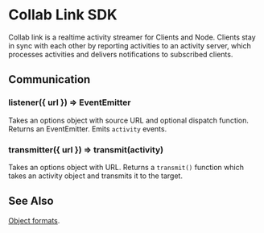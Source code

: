 # Collab Link SDK

Collab link is a realtime activity streamer for Clients and Node. Clients stay in sync with each other by reporting activities to an activity server, which processes activities and delivers notifications to subscribed clients.


## Communication

### listener({ url }) => EventEmitter

Takes an options object with source URL and optional dispatch function. Returns an EventEmitter. Emits `activity` events.


### transmitter({ url }) => transmit(activity)

Takes an options object with URL. Returns a `transmit()` function which takes an activity object and transmits it to the target.


## See Also

[Object formats](https://github.com/ericelliott/collab-link/blob/master/docs/future/activity-formats.md).
